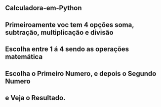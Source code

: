 ## Calculadora-em-Python
## Primeiroamente voc tem 4 opções  soma, subtração, multiplicação e divisão
## Escolha entre 1 á 4 sendo as operações matemática 
## Escolha o Primeiro Numero, e depois o Segundo Numero 
## e Veja o Resultado.
